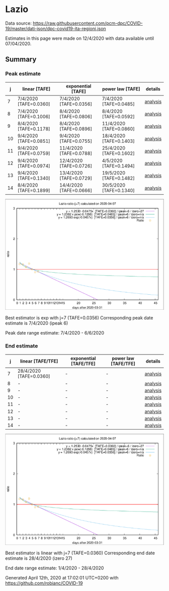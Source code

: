 # Lazio


Data source: https://raw.githubusercontent.com/pcm-dpc/COVID-19/master/dati-json/dpc-covid19-ita-regioni.json

Estimates in this page were made on 12/4/2020 with data available until 07/04/2020.


## Summary 

### Peak estimate 
|j|linear [TAFE]|exponential [TAFE]|power law [TAFE]|details|
|---|----|-----------|---------|-------|
|7|7/4/2020 [TAFE=0.0360]|7/4/2020 [TAFE=0.0356]|7/4/2020 [TAFE=0.0485]|[analysis](COVID-19_lazio_j7_2020-04-07.md)|
|8|7/4/2020 [TAFE=0.1006]|8/4/2020 [TAFE=0.0806]|8/4/2020 [TAFE=0.0592]|[analysis](COVID-19_lazio_j8_2020-04-07.md)|
|9|8/4/2020 [TAFE=0.1178]|8/4/2020 [TAFE=0.0896]|11/4/2020 [TAFE=0.0860]|[analysis](COVID-19_lazio_j9_2020-04-07.md)|
|10|9/4/2020 [TAFE=0.0851]|9/4/2020 [TAFE=0.0755]|18/4/2020 [TAFE=0.1403]|[analysis](COVID-19_lazio_j10_2020-04-07.md)|
|11|9/4/2020 [TAFE=0.0759]|11/4/2020 [TAFE=0.0788]|25/4/2020 [TAFE=0.1602]|[analysis](COVID-19_lazio_j11_2020-04-07.md)|
|12|9/4/2020 [TAFE=0.0974]|12/4/2020 [TAFE=0.0726]|4/5/2020 [TAFE=0.1494]|[analysis](COVID-19_lazio_j12_2020-04-07.md)|
|13|9/4/2020 [TAFE=0.1340]|13/4/2020 [TAFE=0.0729]|19/5/2020 [TAFE=0.1482]|[analysis](COVID-19_lazio_j13_2020-04-07.md)|
|14|8/4/2020 [TAFE=0.1899]|14/4/2020 [TAFE=0.0666]|30/5/2020 [TAFE=0.1340]|[analysis](COVID-19_lazio_j14_2020-04-07.md)|

![best peak estimate](COVID-19_lazio_j7_2020-04-07.png)

Best estimator is exp with j=7 (TAFE=0.0356)
Corresponding peak date estimate is 7/4/2020 (ipeak 6)


Peak date range estimate: 7/4/2020 - 6/6/2020

### End estimate 
|j|linear [TAFE/TFE]|exponential [TAFE/TFE]|power law [TAFE/TFE]|details|
|---|----|-----------|---------|-------|
|7|28/4/2020 [TAFE=0.0360]|-|-|[analysis](COVID-19_lazio_j7_2020-04-07.md)|
|8|-|-|-|[analysis](COVID-19_lazio_j8_2020-04-07.md)|
|9|-|-|-|[analysis](COVID-19_lazio_j9_2020-04-07.md)|
|10|-|-|-|[analysis](COVID-19_lazio_j10_2020-04-07.md)|
|11|-|-|-|[analysis](COVID-19_lazio_j11_2020-04-07.md)|
|12|-|-|-|[analysis](COVID-19_lazio_j12_2020-04-07.md)|
|13|-|-|-|[analysis](COVID-19_lazio_j13_2020-04-07.md)|
|14|-|-|-|[analysis](COVID-19_lazio_j14_2020-04-07.md)|

![best zero estimate](COVID-19_lazio_j7_2020-04-07.png)

Best estimator is linear with j=7 (TAFE=0.0360)
Corresponding end date estimate is 28/4/2020 (izero 27)


End date range estimate: 1/4/2020 - 28/4/2020

Generated April 12th, 2020 at 17:02:01 UTC+0200 with https://github.com/robianc/COVID-19
